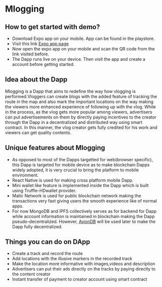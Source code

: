 # Mlogging

## How to get started with demo?

* Download Expo app on your mobile. App can be found in the playstore.
* Visit this link [Expo app page](https://expo.io/@davidmitesh/tracks-dapp)
* Now open the expo app on your mobile and scan the QR code from the link visited before.
* The Dapp runs live on your device. Then visit the app and create a account before getting started.

## Idea about the Dapp

Mlogging is a Dapp that aims to redefine the way how vlogging is performed.Vloggers can create blogs with the added feature of tracking the route in the map and also mark the important locations on the way making the viewers more enhanced experience of following up with the vlog.
While in the process, as the vlog gets more popular among viewers, advertisers can put advertisements on them by directly paying incentives to the creator through the Dapp in a decentralized and distributed  way using smart contract.
In this manner, the vlog creator gets fully credited for his work and viewers can get quality contents.

## Unique features about Mlogging

* As opposed to most of the Dapps targetted for web(browser specific), this Dapp is targeted for mobile device as to make blockchain Dapps widely adopted, it is very crucial to
bring the platform to mobile environment.
* React Native is used for making cross platform mobile Dapp.
* Mini wallet like feature is implemented inside the Dapp which is built using Truffle-HDwallet provider.
* Matic Network is used for public blockchain network making the transactions very fast giving users the smooth experience like of normal apps.
* For now MongoDB and IPFS collectively serves as for backend for Dapp while account information is maintained in blockchain making the Dapp pseudo-decentralized.
However, [AvionDB](https://github.com/dappkit/aviondb) will be used later to make the Dapp fully decentralized.

## Things you can do on DApp

* Create a track and record the route
* Add locations with the illusive markers in the recorded track
* Make the location more informative with images,videos and description
* Advertisers can put their ads directly on the tracks by paying directly to the content creator
* Instant transfer of payment to creator account using smart contract
